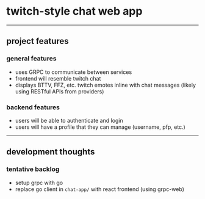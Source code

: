 # twitch-style chat web app
----
## project features

### general features
- uses GRPC to communicate between services
- frontend will resemble twitch chat
- displays BTTV, FFZ, etc. twitch emotes inline with chat messages (likely using RESTful APIs from providers)

### backend features
- users will be able to authenticate and login
- users will have a profile that they can manage (username, pfp, etc.)

----

## development thoughts

### tentative backlog
- setup grpc with go
- replace go client in `chat-app/` with react frontend (using grpc-web)
